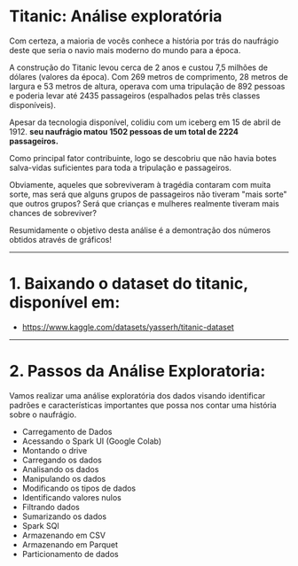 # Titanic: Análise exploratória

Com certeza, a maioria de vocês conhece a história por trás do naufrágio deste que seria o navio mais moderno do mundo para a época. 

A construção do Titanic levou cerca de 2 anos e custou 7,5 milhões de dólares (valores da época). Com 269 metros de comprimento, 28 metros de largura e 53 metros de altura, operava com uma tripulação de 892 pessoas e poderia levar até 2435 passageiros (espalhados pelas três classes disponíveis).

Apesar da tecnologia disponível, colidiu com um iceberg em 15 de abril de 1912. **seu naufrágio matou 1502 pessoas de um total de 2224 passageiros.**

Como principal fator contribuinte, logo se descobriu que não havia botes salva-vidas suficientes para toda a tripulação e passageiros. 

Obviamente, aqueles que sobreviveram à tragédia contaram com muita sorte, mas será que alguns grupos de passageiros não tiveram "mais sorte" que outros grupos? Será que crianças e mulheres realmente tiveram mais chances de sobreviver? 

Resumidamente o objetivo desta análise é a demontração dos números obtidos através de gráficos!

---
# 1. Baixando o dataset do titanic, disponível em: <br>
- https://www.kaggle.com/datasets/yasserh/titanic-dataset

---
# 2. Passos da Análise Exploratoria:

Vamos realizar uma análise exploratória dos dados visando identificar padrões e características importantes que possa nos contar uma história sobre o naufrágio.

- Carregamento de Dados
- Acessando o Spark UI (Google Colab)
- Montando o drive
- Carregando os dados
- Analisando os dados
- Manipulando os dados
- Modificando os tipos de dados
- Identificando valores nulos
- Filtrando dados
- Sumarizando os dados
- Spark SQl
- Armazenando em CSV
- Armazenando em Parquet
- Particionamento de dados
